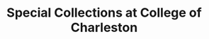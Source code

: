 ---
layout: repo
title: "Special Collections at College of Charleston"
id: 1998
permalink: repos/1998/
---